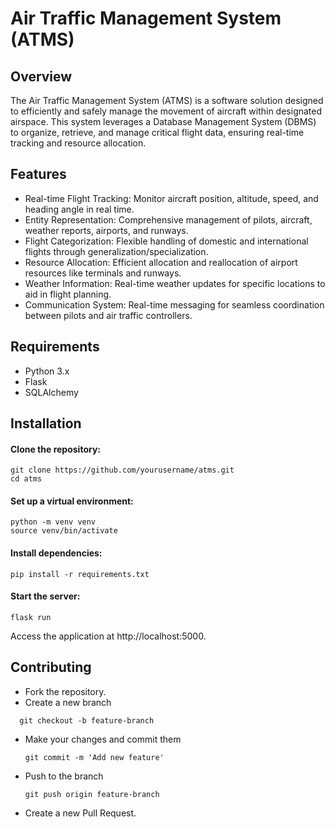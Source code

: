 # **Air Traffic Management System (ATMS)**


## **Overview**

The Air Traffic Management System (ATMS) is a software solution designed to efficiently and safely manage the movement of aircraft within designated airspace. This system leverages a Database Management System (DBMS) to organize, retrieve, and manage critical flight data, ensuring real-time tracking and resource allocation.

## **Features**
- Real-time Flight Tracking: Monitor aircraft position, altitude, speed, and heading angle in real time.
- Entity Representation: Comprehensive management of pilots, aircraft, weather reports, airports, and runways.
- Flight Categorization: Flexible handling of domestic and international flights through generalization/specialization.
- Resource Allocation: Efficient allocation and reallocation of airport resources like terminals and runways.
- Weather Information: Real-time weather updates for specific locations to aid in flight planning.
- Communication System: Real-time messaging for seamless coordination between pilots and air traffic controllers.

## **Requirements**
- Python 3.x
- Flask
- SQLAlchemy

## **Installation**

#### Clone the repository:
```
git clone https://github.com/yourusername/atms.git
cd atms
```
#### Set up a virtual environment:
```
python -m venv venv
source venv/bin/activate
```
#### Install dependencies:
```
pip install -r requirements.txt
```
#### Start the server:
```
flask run
```
Access the application at http://localhost:5000.

## Contributing
- Fork the repository.
- Create a new branch
```
  git checkout -b feature-branch
```
- Make your changes and commit them
  ```
  git commit -m 'Add new feature'
  ```
- Push to the branch
  ```
  git push origin feature-branch
  ```
- Create a new Pull Request.

